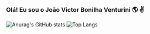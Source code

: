 ### Olá! Eu sou o João Victor Bonilha Venturini 🌎 ✌️

![Anurag's GitHub stats](https://github-readme-stats.vercel.app/api?username=anuraghazra&show_icons=true&theme=transparent)
![Top Langs](https://github-readme-stats.vercel.app/api/top-langs/?username=anuraghazra&size_weight=0.5&count_weight=0.5)
<!--
**Bonilhajvv/Bonilhajvv** is a ✨ _special_ ✨ repository because its `README.md` (this file) appears on your GitHub profile.

Here are some ideas to get you started:

- 🔭 I’m currently working on ...
- 🌱 I’m currently learning ...
- 👯 I’m looking to collaborate on ...
- 🤔 I’m looking for help with ...
- 💬 Ask me about ...
- 📫 How to reach me: ...
- 😄 Pronouns: ...
- ⚡ Fun fact: ...
-->
